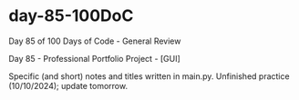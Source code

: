 # day-85-100DoC
Day 85 of 100 Days of Code - General Review

Day 85 - Professional Portfolio Project - [GUI]

Specific (and short) notes and titles written in main.py.
  Unfinished practice (10/10/2024); update tomorrow.

